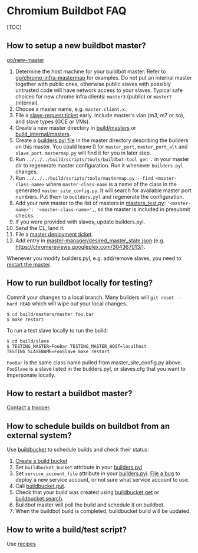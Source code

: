 # Chromium Buildbot FAQ

[TOC]

## How to setup a new buildbot master?

[go/new-master](http://go/new-master)

1. Determine the host machine for your buildbot master.
   Refer to [go/chrome-infra-mastermap] for examples.
   Do not put an internal master together with public ones, otherwise public
   slaves with possibly untrusted code will have network access to your slaves.
   Typical safe choices for new chrome infra clients: `master3` (public) or
   `master7` (internal).
1. Choose a master name, e.g. `master.client.x`.
1. File a [slave-request ticket] early.  Include master's vlan (m3, m7 or so),
   and slave types (GCE or VMs).
1. Create a new master directory in
   [build/masters](https://chromium.googlesource.com/chromium/tools/build/+/master/masters/) or
   [build_internal/masters](https://chrome-internal.googlesource.com/chrome/tools/build/+/master/masters/).
1. Create a [builders.pyl file](builders.pyl.md) in the master directory
   describing the builders on this master.  You could leave 0 for
   `master_port`, `master_port_alt` and `slave_port`.  `mastermap.py` will find
   it for you in later step.
1. Run `../../../build/scripts/tools/buildbot-tool gen .` in your master dir
   to regenerate master configuration. Run it whenever `builders.pyl` changes.
1. Run `../../../build/scripts/tools/mastermap.py --find <master-class-name>`
   where `master-class-name` is
   a name of the class in the generated `master_site_config.py`.
   It will search for available master port numbers.
   Put them to `builders.pyl` and regenerate the configuration.
1. Add your new master to the list of masters in [masters_test.py]:
   `'<master-name>': '<master-class-name>',`,
   so the master is included in presubmit checks.
1. If you were provided with slaves, update builders.pyl.
1. Send the CL, land it.
1. File a [master deployment ticket].
1. Add entry in [master-manager/desired_master_state.json](https://chrome-internal.googlesource.com/infradata/master-manager/+/master/desired_master_state.json) (e.g. https://chromereviews.googleplex.com/304367013/).

Whenever you modify builders.pyl, e.g. add/remove slaves, you need to
[restart the master].

## How to run buildbot locally for testing?

Commit your changes to a local branch. Many builders will `git reset --hard
HEAD` which will wipe out your local changes.

    $ cd build/masters/master.foo.bar
    $ make restart

To run a test slave locally to run the build:

    $ cd build/slave
    $ TESTING_MASTER=FooBar TESTING_MASTER_HOST=localhost TESTING_SLAVENAME=FooSlave make restart

`FooBar` is the same class name pulled from master_site_config.py above.
`FooSlave` is a slave listed in the builders.pyl, or slaves.cfg that you want to
impersonate locally.

## How to restart a buildbot master?

[Contact a trooper](https://chromium.googlesource.com/infra/infra/+/master/doc/users/contacting_troopers.md).

## How to schedule builds on buildbot from an external system?

Use [buildbucket](/appengine/cr-buildbucket/README.md) to schedule builds and
check their status:

1.  [Create a build bucket](/appengine/cr-buildbucket/doc/faq.md)
1.  Set `buildbucket_bucket` attribute in your [builders.pyl](builders.pyl.md)
1.  Set `service_account_file` attribute in your
    [builders.pyl](builders.pyl.md). [File a bug][master-service-account-bug] to
    deploy a new service account, or not sure what service account to use.
1.  Call [buildbucket.put].
1.  Check that your build was created using [buildbucket.get] or
    [buildbucket.search].
1.  Buildbot master will poll the build and schedule it on buildbot.
1.  When the buildbot build is completed, buildbucket build will be updated.

## How to write a build/test script?

Use [recipes](../../recipes.md)


[buildbucket.put]: https://cr-buildbucket.appspot.com/_ah/api/explorer/#p/buildbucket/v1/buildbucket.put
[buildbucket.get]: https://cr-buildbucket.appspot.com/_ah/api/explorer/#p/buildbucket/v1/buildbucket.get
[buildbucket.search]: https://cr-buildbucket.appspot.com/_ah/api/explorer/#p/buildbucket/v1/buildbucket.search
[go/bug-a-trooper]: http://go/bug-a-trooper
[master-service-account-bug]: https://code.google.com/p/chromium/issues/entry?cc=nodir@chromium.org&labels=Infra-Buildbucket,Restrict-View-Google&summary=Service%20account%20[short%20name]%20for%20master.[master_name]&comment=Please%20provide%20a%20service%20account%20json%20key%20file%20%22service-account-[short%20name].json%22%20for%20[master%20name]%0A%0APlease%20remove%20Restrict-View-Google%20label%20if%20this%20not%20for%20an%20internal%20master.

[buildbot-tool]: https://chromium.googlesource.com/chromium/tools/build/+/master/scripts/tools/buildbot-tool
[slave-request ticket]: https://code.google.com/p/chromium/issues/entry?labels=Type-Bug,Pri-2,Infra-Labs,Restrict-View-Google&summary=[Slave%20request]%20for%20%3Cmaster%20name%3E&comment=Request%20for%20new%20slaves%20for%20master%20%3Cmaster-name%3E.%0A%0AQuantity:%0AOS:%0AVersion:%20default%0ABitness:%20default%20%0AExample:%20%3Cspecify%20an%20example%20slave%3E%0A%0ARepeat%20this%20block%20if%20you%20need%20different%20configurations.
[master deployment ticket]: https://code.google.com/p/chromium/issues/entry?labels=Type-Bug,Pri-2,Infra-Labs,Restrict-View-Google&summary=[Deploy%20master]%20%3Cmaster%20name%3E&comment=Please%20deploy%20master%20%3Cmaster-name%3E.%20It%20is%20committed%20to%20%3Cgitiles%20link%20to%20master,%20e.g.%20https://chromium.googlesource.com/chromium/tools/build/+/master/masters/master.tryserver.blink%3E%0A%0AFor%20admins:%20this%20typically%20includes%20%0A*%20configuring%20the%20reverse%20proxy%20on%20chromegw%0A*%20adding%20a%20.dbconfig.%0A*%20starting%20the%20master%20for%20the%20first%20time.
[go/chrome-infra-mastermap]: http://go/chrome-infra-mastermap
[restart the master]: contacting_troopers.md
[masters_test.py]: https://chromium.googlesource.com/chromium/tools/build/+/master/tests/masters_test.py
